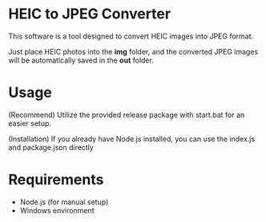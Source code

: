 # HEIC to JPEG Converter
This software is a tool designed to convert HEIC images into JPEG format.

Just place HEIC photos into the **img** folder, and the converted JPEG images will be automatically saved in the **out** folder.
# Usage
(Recommend) Utilize the provided release package with start.bat for an easier setup.

(Installation) If you already have Node.js installed, you can use the index.js and package.json directly
# Requirements
- Node.js (for manual setup)
- Windows environment
